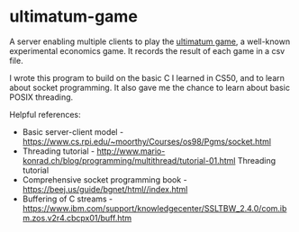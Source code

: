 # ultimatum-game
A server enabling multiple clients to play the [ultimatum game](https://www.cs.mcgill.ca/~rwest/wikispeedia/wpcd/wp/u/Ultimatum_game.htm), a well-known experimental economics game. It records the result of each game in a csv file.

I wrote this program to build on the basic C I learned in CS50, and to learn about socket programming. It also gave me the chance to learn about basic POSIX threading.

Helpful references:
* Basic server-client model - https://www.cs.rpi.edu/~moorthy/Courses/os98/Pgms/socket.html	
* Threading tutorial - http://www.mario-konrad.ch/blog/programming/multithread/tutorial-01.html	Threading tutorial
* Comprehensive socket programming book - https://beej.us/guide/bgnet/html//index.html 
* Buffering of C streams - https://www.ibm.com/support/knowledgecenter/SSLTBW_2.4.0/com.ibm.zos.v2r4.cbcpx01/buff.htm	
